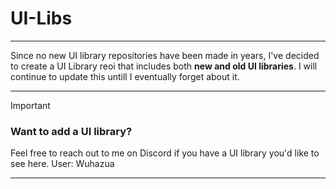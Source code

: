 # UI-Libs
---

Since no new UI library repositories have been made in years, I've decided to create a UI Library reoi that includes both **new and old UI libraries**. I will continue to update this untill I eventually forget about it.

---

> [!IMPORTANT]  
> ### Want to add a UI library?
> Feel free to reach out to me on Discord if you have a UI library you'd like to see here.
> User: Wuhazua
---
